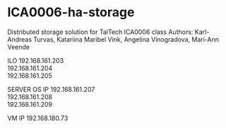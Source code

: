 # ICA0006-ha-storage
Distributed storage solution for TalTech ICA0006 class
Authors: Karl-Andreas Turvas, Katariina Maribel Vink, Angelina Vinogradova, Mari-Ann Veende 

ILO 
192.168.161.203  
192.168.161.204  
192.168.161.205 

SERVER OS IP 
192.168.161.207  
192.168.161.208  
192.168.161.209 

VM IP 
192.168.180.73 
